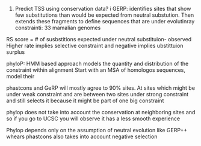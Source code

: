 1. Predict TSS using conservation data?
i
GERP: identifies sites that show few substitutions than would be expected from neutral 
substution. Then extends these fragments  to define sequences that are 
under evolutinray constrainti: 33 mamalian genomes

RS score = # of susbstitions expected under neutral substituion- observed
Higher rate implies selective constraint and negative implies ubstittuion surplus


phyloP: HMM based approach models the quantity and distribution of the constraint within alignment
Start with an MSA of homologos sequences, model their 

phastcons and GeRP will mostly agree to 90% sites. At sites which might be under weak constraint and
are between two sites under strong constraint and still selects it 
because it might be part of one big constraint

phylop does not take into account the conservation at neighboring sites and so if you go to UCSC 
you will observe it has a less smooth experience 

Phylop depends only on the assumption of neutral evolution like GERP++ whears phastcons
also takes into account negative selection

